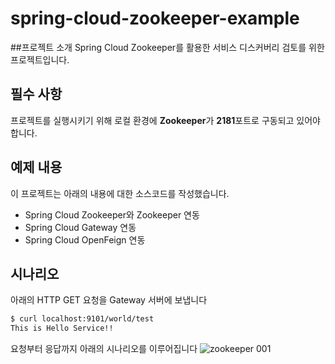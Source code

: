 # spring-cloud-zookeeper-example
##프로젝트 소개
Spring Cloud Zookeeper를 활용한 서비스 디스커버리 검토를 위한 프로젝트입니다.
## 필수 사항
프로젝트를 실행시키기 위해 로컬 환경에 **Zookeeper**가 **2181**포트로 구동되고 있어야합니다.
## 예제 내용
이 프로젝트는 아래의 내용에 대한 소스코드를 작성했습니다.
- Spring Cloud Zookeeper와 Zookeeper 연동
- Spring Cloud Gateway 연동
- Spring Cloud OpenFeign 연동
## 시나리오
아래의 HTTP GET 요청을 Gateway 서버에 보냅니다
```bash
$ curl localhost:9101/world/test 
This is Hello Service!!
```
요청부터 응답까지 아래의 시나리오를 이루어집니다
![zookeeper 001](https://user-images.githubusercontent.com/46879746/102187664-9e620400-3ef7-11eb-9890-9fb952ae4d17.jpeg)

